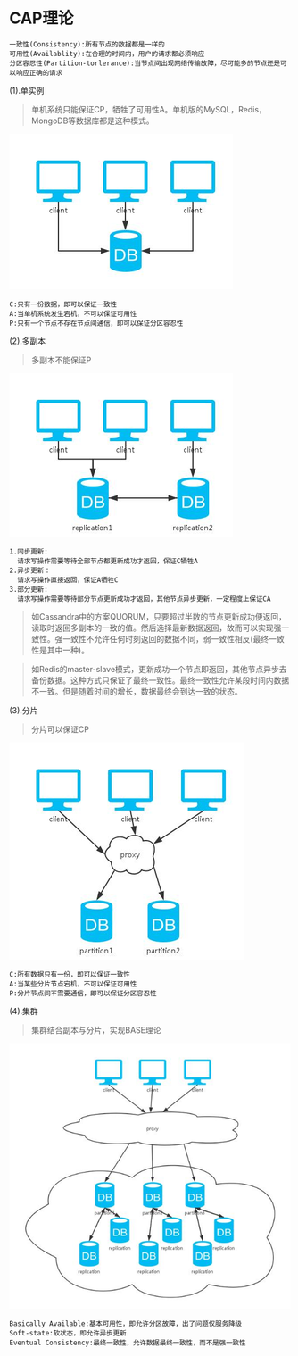  # CAP理论

 ```
一致性(Consistency):所有节点的数据都是一样的
可用性(Availablity):在合理的时间内，用户的请求都必须响应
分区容忍性(Partition-torlerance):当节点间出现网络传输故障，尽可能多的节点还是可以响应正确的请求
 ```
(1).单实例

>单机系统只能保证CP，牺牲了可用性A。单机版的MySQL，Redis，MongoDB等数据库都是这种模式。


![](img/1.jpeg)

```
C:只有一份数据，即可以保证一致性
A:当单机系统发生宕机，不可以保证可用性
P:只有一个节点不存在节点间通信，即可以保证分区容忍性
```

(2).多副本

>多副本不能保证P

![](img/2.jpeg)

```
1.同步更新:
  请求写操作需要等待全部节点都更新成功才返回，保证C牺牲A
2.异步更新：
  请求写操作直接返回，保证A牺牲C
3.部分更新:
  请求写操作需要等待部分节点更新成功才返回，其他节点异步更新，一定程度上保证CA
```

>如Cassandra中的方案QUORUM，只要超过半数的节点更新成功便返回，读取时返回多副本的一致的值。然后选择最新数据返回，故而可以实现强一致性。强一致性不允许任何时刻返回的数据不同，弱一致性相反(最终一致性是其中一种)。


>如Redis的master-slave模式，更新成功一个节点即返回，其他节点异步去备份数据。这种方式只保证了最终一致性。最终一致性允许某段时间内数据不一致。但是随着时间的增长，数据最终会到达一致的状态。

(3).分片

>分片可以保证CP

![](img/3.jpeg)

```
C:所有数据只有一份，即可以保证一致性
A:当某些分片节点宕机，不可以保证可用性
P:分片节点间不需要通信，即可以保证分区容忍性
```

(4).集群

>集群结合副本与分片，实现BASE理论

![](img/4.jpeg)

```
Basically Available:基本可用性，即允许分区故障，出了问题仅服务降级
Soft-state:软状态，即允许异步更新
Eventual Consistency:最终一致性，允许数据最终一致性，而不是强一致性
```
